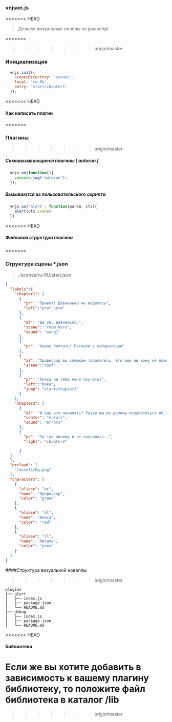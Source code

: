 ### vnjson.js
<<<<<<< HEAD
>Делаем визуальные новелы на javascript

=======


>>>>>>> origin/master
### Инициализация
```javascript
  vnjs.init({
    scenesDirectory: 'scenes',
    local: 'ru-RU',
    entry: 'start/chapter1'
  });

```

<<<<<<< HEAD





#### Как написать плагин

=======
### Плагины

>>>>>>> origin/master
##### Самовызывающиеся плагины [ autorun ]
```javascript
  vnjs.on(function(){
    console.log('autorun');
  });

```
##### Вызываются из пользовательского скрипта
```javascript
  vnjs.on('alert', function(param, ctx){
    alert(ctx.scene)
  })

```
<<<<<<< HEAD
##### Файловая структура плагина
=======

### Структура сцены *.json
>./scenes/ru-RU/start.json

```json
{
  "labels":{
    "chapter1": [
      {
        "pr": "Привет! Давненько не виделись",
        "left":"prof_norm"
      },
      {
        "al": "Да уж, давненько.",
        "scene": "room_hero",
        "sound": "song1"
      },
      {
        "pr": "Хорош болтать! Погнали в лабараторию"
      },
      {
        "al": "Профессор вы слишком торопитесь. Это еще ни кому не помогало.",
        "scene":"roof"
      },
      {
        "pr": "Алиса не тебе меня поучать!",
        "left":"baka",
        "jump": "start/chapter2"
      }
    ],
    "chapter2": [
      {
        "al": "И как это понимать? Разве мы не должны позаботиться об этих ошибках?",
        "center": "errors",
        "sound": "errors"
      },
      {
        "pr": "Ты так ничему и не научилась..",
        "right": "chapter2"

      }
  ]
  },
  "preload": [
    "/assets/bg.png"
  ],
  "characters": [
    {
      "aliase": "pr",
      "name": "Профессор",
      "color": "green"
    },
    {
      "aliase": "al",
      "name": "Алиса",
      "color": "red"
    },
    {
      "aliase": "ll",
      "name": "Люсиль",
      "color": "grey"
    }
  ]
}


```
####Структура визуальной новеллы
>>>>>>> origin/master

```plane_text
plugins
├── alert
│   ├── index.js
│   ├── package.json
│   └── README.md
├── debug
│   ├── index.js
│   ├── package.json
│   └── README.md

```
<<<<<<< HEAD
#### Библиотеки
Если же вы хотите добавить в зависимость к вашему плагину
библиотеку, то положите файл библиотека в каталог /lib 
=======
>>>>>>> origin/master
